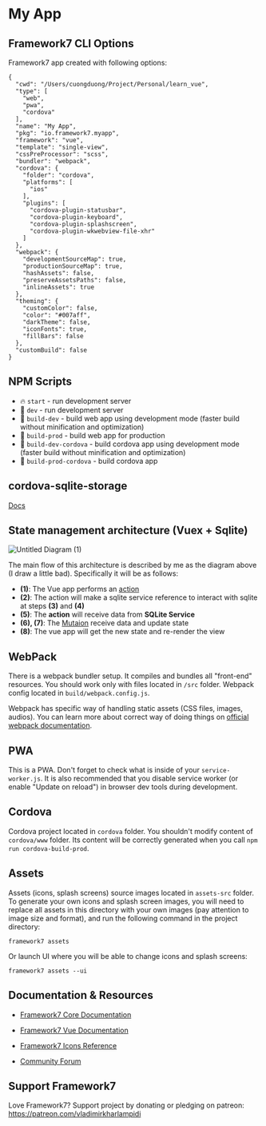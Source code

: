 # My App

## Framework7 CLI Options

Framework7 app created with following options:

```
{
  "cwd": "/Users/cuongduong/Project/Personal/learn_vue",
  "type": [
    "web",
    "pwa",
    "cordova"
  ],
  "name": "My App",
  "pkg": "io.framework7.myapp",
  "framework": "vue",
  "template": "single-view",
  "cssPreProcessor": "scss",
  "bundler": "webpack",
  "cordova": {
    "folder": "cordova",
    "platforms": [
      "ios"
    ],
    "plugins": [
      "cordova-plugin-statusbar",
      "cordova-plugin-keyboard",
      "cordova-plugin-splashscreen",
      "cordova-plugin-wkwebview-file-xhr"
    ]
  },
  "webpack": {
    "developmentSourceMap": true,
    "productionSourceMap": true,
    "hashAssets": false,
    "preserveAssetsPaths": false,
    "inlineAssets": true
  },
  "theming": {
    "customColor": false,
    "color": "#007aff",
    "darkTheme": false,
    "iconFonts": true,
    "fillBars": false
  },
  "customBuild": false
}
```

## NPM Scripts

* 🔥 `start` - run development server
* 🔧 `dev` - run development server
* 🔧 `build-dev` - build web app using development mode (faster build without minification and optimization)
* 🔧 `build-prod` - build web app for production
* 📱 `build-dev-cordova` - build cordova app using development mode (faster build without minification and optimization)
* 📱 `build-prod-cordova` - build cordova app

## cordova-sqlite-storage
[Docs](https://github.com/xpbrew/cordova-sqlite-storage)

## State management architecture (Vuex + Sqlite)
![Untitled Diagram (1)](https://user-images.githubusercontent.com/19904857/83619248-cfab6000-a5b5-11ea-960b-dcdd70f33a52.png)

The main flow of this architecture is described by me as the diagram above (I draw a little bad). Specifically it will be as follows:
- **(1)**: The Vue app performs an [action](https://vuex.vuejs.org/guide/actions.html)
- **(2)**: The action will make a sqlite service reference to interact with sqlite at steps **(3)** and **(4)**
- **(5)**: The **action** will receive data from **SQLite Service**
- **(6), (7)**: The [Mutaion](https://vuex.vuejs.org/guide/mutations.html) receive data and update state
- **(8)**: The vue app will get the new state and re-render the view

## WebPack

There is a webpack bundler setup. It compiles and bundles all "front-end" resources. You should work only with files located in `/src` folder. Webpack config located in `build/webpack.config.js`.

Webpack has specific way of handling static assets (CSS files, images, audios). You can learn more about correct way of doing things on [official webpack documentation](https://webpack.js.org/guides/asset-management/).

## PWA

This is a PWA. Don't forget to check what is inside of your `service-worker.js`. It is also recommended that you disable service worker (or enable "Update on reload") in browser dev tools during development.

## Cordova

Cordova project located in `cordova` folder. You shouldn't modify content of `cordova/www` folder. Its content will be correctly generated when you call `npm run cordova-build-prod`.
## Assets

Assets (icons, splash screens) source images located in `assets-src` folder. To generate your own icons and splash screen images, you will need to replace all assets in this directory with your own images (pay attention to image size and format), and run the following command in the project directory:

```
framework7 assets
```

Or launch UI where you will be able to change icons and splash screens:

```
framework7 assets --ui
```

## Documentation & Resources

* [Framework7 Core Documentation](https://framework7.io/docs/)
* [Framework7 Vue Documentation](https://framework7.io/vue/)


* [Framework7 Icons Reference](https://framework7.io/icons/)
* [Community Forum](https://forum.framework7.io)

## Support Framework7

Love Framework7? Support project by donating or pledging on patreon:
https://patreon.com/vladimirkharlampidi
